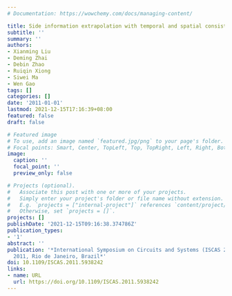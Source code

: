 ```yaml
---
# Documentation: https://wowchemy.com/docs/managing-content/

title: Side information extrapolation with temporal and spatial consistency
subtitle: ''
summary: ''
authors:
- Xianming Liu
- Deming Zhai
- Debin Zhao
- Ruiqin Xiong
- Siwei Ma
- Wen Gao
tags: []
categories: []
date: '2011-01-01'
lastmod: 2021-12-15T17:16:39+08:00
featured: false
draft: false

# Featured image
# To use, add an image named `featured.jpg/png` to your page's folder.
# Focal points: Smart, Center, TopLeft, Top, TopRight, Left, Right, BottomLeft, Bottom, BottomRight.
image:
  caption: ''
  focal_point: ''
  preview_only: false

# Projects (optional).
#   Associate this post with one or more of your projects.
#   Simply enter your project's folder or file name without extension.
#   E.g. `projects = ["internal-project"]` references `content/project/deep-learning/index.md`.
#   Otherwise, set `projects = []`.
projects: []
publishDate: '2021-12-15T09:16:38.374786Z'
publication_types:
- '1'
abstract: ''
publication: '*International Symposium on Circuits and Systems (ISCAS 2011), May 15-19
  2011, Rio de Janeiro, Brazil*'
doi: 10.1109/ISCAS.2011.5938242
links:
- name: URL
  url: https://doi.org/10.1109/ISCAS.2011.5938242
---
```

